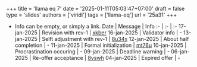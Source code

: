 +++
title = 'llama eq 7'
date = '2025-01-11T05:03:47+07:00'
draft = false
type = 'slides'
authors = ['viridi']
tags = ['llama-eq']
url = '25a31'
+++
<!--more-->

+ Info can be empty, or simply a link.
Date | Message | Info
:- | :- | :-
17-jan-2025 | Revision with rev-1         | [xkber](https://osf.io/xkber)
16-jan-2025 | Validator info              | -
13-jan-2025 | Selft adjustment with rev-1 | [8u34x](https://osf.io/8u34x)
12-jan-2025 | About half completion       | -
11-jan-2025 | Formal initialization       | [mt76u](https://osf.io/mt76u)
10-jan-2025 | Procrastination occuring    | -
09-jan-2025 | Deadline warning            | -
06-jan-2025 | Re-offer acceptance         | [8vswh](https://osf.io/8vswh)
04-jan-2025 | Expired offer               | -
